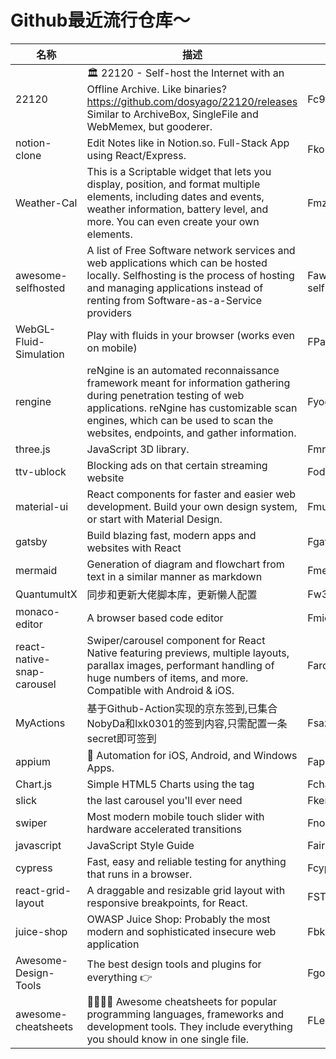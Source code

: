# Github最近流行仓库～

| 名称  | 描述  | 作者  | star量 | 地址  |
| --- | --- | --- | ----- | --- |
| 22120 | 🏛️ 22120 - Self-host the Internet with an Offline Archive. Like binaries? https://github.com/dosyago/22120/releases Similar to ArchiveBox, SingleFile and WebMemex, but gooderer. | Fc9fe | 1,971 | https://github.com/c9fe/22120
notion-clone | Edit Notes like in Notion.so. Full-Stack App using React/Express. | Fkonstantinmuenster | 753 | https://github.com/konstantinmuenster/notion-clone
Weather-Cal | This is a Scriptable widget that lets you display, position, and format multiple elements, including dates and events, weather information, battery level, and more. You can even create your own elements. | Fmzeryck | 275 | https://github.com/mzeryck/Weather-Cal
awesome-selfhosted | A list of Free Software network services and web applications which can be hosted locally. Selfhosting is the process of hosting and managing applications instead of renting from Software-as-a-Service providers | Fawesome-selfhosted | 50,027 | https://github.com/awesome-selfhosted/awesome-selfhosted
WebGL-Fluid-Simulation | Play with fluids in your browser (works even on mobile) | FPavelDoGreat | 10,011 | https://github.com/PavelDoGreat/WebGL-Fluid-Simulation
rengine | reNgine is an automated reconnaissance framework meant for information gathering during penetration testing of web applications. reNgine has customizable scan engines, which can be used to scan the websites, endpoints, and gather information. | Fyogeshojha | 2,016 | https://github.com/yogeshojha/rengine
three.js | JavaScript 3D library. | Fmrdoob | 64,786 | https://github.com/mrdoob/three.js
ttv-ublock | Blocking ads on that certain streaming website | Fodensc | 320 | https://github.com/odensc/ttv-ublock
material-ui | React components for faster and easier web development. Build your own design system, or start with Material Design. | Fmui-org | 62,408 | https://github.com/mui-org/material-ui
gatsby | Build blazing fast, modern apps and websites with React | Fgatsbyjs | 47,790 | https://github.com/gatsbyjs/gatsby
mermaid | Generation of diagram and flowchart from text in a similar manner as markdown | Fmermaid-js | 32,745 | https://github.com/mermaid-js/mermaid
QuantumultX | 同步和更新大佬脚本库，更新懒人配置 | Fw37fhy | 328 | https://github.com/w37fhy/QuantumultX
monaco-editor | A browser based code editor | Fmicrosoft | 22,232 | https://github.com/microsoft/monaco-editor
react-native-snap-carousel | Swiper/carousel component for React Native featuring previews, multiple layouts, parallax images, performant handling of huge numbers of items, and more. Compatible with Android & iOS. | Farchriss | 7,912 | https://github.com/archriss/react-native-snap-carousel
MyActions | 基于Github-Action实现的京东签到,已集合NobyDa和lxk0301的签到内容,只需配置一条secret即可签到 | Fsazs34 | 293 | https://github.com/sazs34/MyActions
appium | 📱 Automation for iOS, Android, and Windows Apps. | Fappium | 12,226 | https://github.com/appium/appium
Chart.js | Simple HTML5 Charts using the <canvas> tag | Fchartjs | 50,974 | https://github.com/chartjs/Chart.js
slick | the last carousel you'll ever need | Fkenwheeler | 26,232 | https://github.com/kenwheeler/slick
swiper | Most modern mobile touch slider with hardware accelerated transitions | Fnolimits4web | 25,315 | https://github.com/nolimits4web/swiper
javascript | JavaScript Style Guide | Fairbnb | 101,413 | https://github.com/airbnb/javascript
cypress | Fast, easy and reliable testing for anything that runs in a browser. | Fcypress-io | 24,454 | https://github.com/cypress-io/cypress
react-grid-layout | A draggable and resizable grid layout with responsive breakpoints, for React. | FSTRML | 12,285 | https://github.com/STRML/react-grid-layout
juice-shop | OWASP Juice Shop: Probably the most modern and sophisticated insecure web application | Fbkimminich | 3,965 | https://github.com/bkimminich/juice-shop
Awesome-Design-Tools | The best design tools and plugins for everything 👉 | Fgoabstract | 20,679 | https://github.com/goabstract/Awesome-Design-Tools
awesome-cheatsheets | 👩‍💻👨‍💻 Awesome cheatsheets for popular programming languages, frameworks and development tools. They include everything you should know in one single file. | FLeCoupa | 13,880 | https://github.com/LeCoupa/awesome-cheatsheets |
